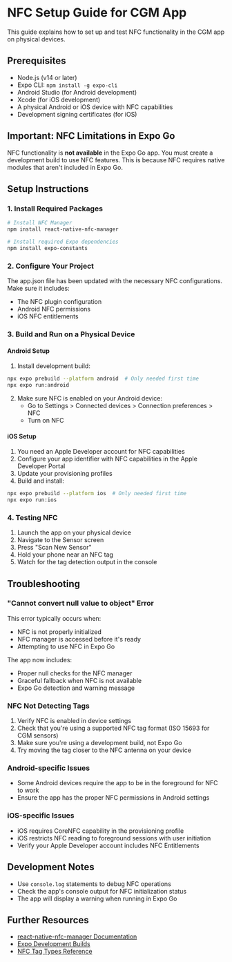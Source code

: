 # NFC Setup Guide for CGM App

This guide explains how to set up and test NFC functionality in the CGM app on physical devices.

## Prerequisites

- Node.js (v14 or later)
- Expo CLI: `npm install -g expo-cli`
- Android Studio (for Android development) 
- Xcode (for iOS development)
- A physical Android or iOS device with NFC capabilities
- Development signing certificates (for iOS)

## Important: NFC Limitations in Expo Go

NFC functionality is **not available** in the Expo Go app. You must create a development build to use NFC features. This is because NFC requires native modules that aren't included in Expo Go.

## Setup Instructions

### 1. Install Required Packages

```bash
# Install NFC Manager
npm install react-native-nfc-manager

# Install required Expo dependencies
npm install expo-constants
```

### 2. Configure Your Project

The app.json file has been updated with the necessary NFC configurations. Make sure it includes:

- The NFC plugin configuration
- Android NFC permissions
- iOS NFC entitlements

### 3. Build and Run on a Physical Device

#### Android Setup

1. Install development build:

```bash
npx expo prebuild --platform android  # Only needed first time
npx expo run:android
```

2. Make sure NFC is enabled on your Android device:
   - Go to Settings > Connected devices > Connection preferences > NFC
   - Turn on NFC

#### iOS Setup

1. You need an Apple Developer account for NFC capabilities
2. Configure your app identifier with NFC capabilities in the Apple Developer Portal
3. Update your provisioning profiles
4. Build and install:

```bash
npx expo prebuild --platform ios  # Only needed first time
npx expo run:ios
```

### 4. Testing NFC

1. Launch the app on your physical device
2. Navigate to the Sensor screen
3. Press "Scan New Sensor"
4. Hold your phone near an NFC tag
5. Watch for the tag detection output in the console

## Troubleshooting

### "Cannot convert null value to object" Error

This error typically occurs when:
- NFC is not properly initialized
- NFC manager is accessed before it's ready
- Attempting to use NFC in Expo Go

The app now includes:
- Proper null checks for the NFC manager
- Graceful fallback when NFC is not available
- Expo Go detection and warning message

### NFC Not Detecting Tags

1. Verify NFC is enabled in device settings
2. Check that you're using a supported NFC tag format (ISO 15693 for CGM sensors)
3. Make sure you're using a development build, not Expo Go
4. Try moving the tag closer to the NFC antenna on your device

### Android-specific Issues

- Some Android devices require the app to be in the foreground for NFC to work
- Ensure the app has the proper NFC permissions in Android settings

### iOS-specific Issues

- iOS requires CoreNFC capability in the provisioning profile
- iOS restricts NFC reading to foreground sessions with user initiation
- Verify your Apple Developer account includes NFC Entitlements

## Development Notes

- Use `console.log` statements to debug NFC operations
- Check the app's console output for NFC initialization status
- The app will display a warning when running in Expo Go

## Further Resources

- [react-native-nfc-manager Documentation](https://github.com/revtel/react-native-nfc-manager)
- [Expo Development Builds](https://docs.expo.dev/develop/development-builds/introduction/)
- [NFC Tag Types Reference](https://www.rfidcard.com/nfc-tag-types-explained/) 